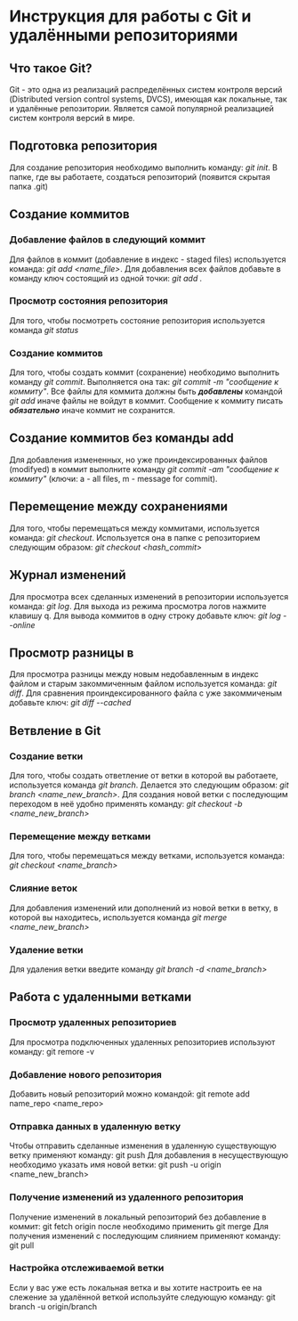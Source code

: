 # Инструкция для работы с Git и удалёнными репозиториями

## Что такое Git?
Git - это одна из реализаций распределённых систем контроля версий (Distributed version control systems, DVCS), имеющая как локальные, так и удалённые репозитории. Является самой популярной реализацией систем контроля версий в мире.

## Подготовка репозитория
Для создание репозитория необходимо выполнить команду: *git init*. В папке, где вы работаете, создаться репозиторий (появится скрытая папка .git)

## Создание коммитов

### Добавление файлов в следующий коммит
Для файлов в коммит (добавление в индекс - staged files) используется команда: *git add <name_file>*. Для добавления всех файлов добавьте в команду ключ состоящий из одной точки: *git add .*

### Просмотр состояния репозитория
Для того, чтобы посмотреть состояние репозитория используется команда *git status*

### Создание коммитов
Для того, чтобы создать коммит (сохранение) необходимо выполнить команду *git commit*. Выполняется она так: *git commit -m "сообщение к коммиту"*. Все файлы для коммита должны быть ***добавлены*** командой *git add* иначе файлы не войдут в коммит.  Сообщение к коммиту писать ***обязательно*** иначе коммит не сохранится. 

## Создание коммитов без команды add
Для добавления измененных, но уже проиндексированных файлов (modifyed) в коммит выполните команду *git commit -am "сообщение к коммиту"* (ключи: a - all files, m - message for commit).

## Перемещение между сохранениями
Для того, чтобы перемещаться между коммитами, используется команда: *git checkout*. Используется она в папке с репозиторием следующим образом: *git checkout <hash_commit>*

## Журнал изменений
Для просмотра всех сделанных изменений в репозитории используется команда: *git log*. Для выхода из режима просмотра логов нажмите клавишу q. Для вывода коммитов в одну строку добавьте ключ: *git log --online*

## Просмотр разницы в
Для просмотра разницы между новым недобавленным в индекс файлом и старым закоммиченным файлом используется команда: *git diff*. Для сравнения проиндексированного файла с уже закоммиченым добавьте ключ: *git diff --cached*

## Ветвление в Git

### Создание ветки
Для того, чтобы создать ответление от ветки в которой вы работаете, используется команда *git branch*. Делается это следующим образом: *git branch <name_new_branch>*. Для создания новой ветки с последующим переходом в неё удобно применять команду: *git checkout -b <name_new_branch>*

### Перемещение между ветками
Для того, чтобы перемещаться между ветками, используется команда: *git checkout <name_branch>*

### Слияние веток
Для добавления изменений или дополнений из новой ветки в ветку, в которой вы находитесь, используется команда *git merge <name_new_branch>*

### Удаление ветки
Для удаления ветки введите команду *git branch -d <name_branch>*

## Работа с удаленными ветками

### Просмотр удаленных репозиториев
Для просмотра подключенных удаленных репозиториев используют команду: git remore -v

### Добавление нового репозитория
Добавить новый репозиторий можно командой: git remote add name_repo <name_repo>

### Отправка данных в удаленную ветку
Чтобы отправить сделанные изменения в удаленную существующую ветку применяют команду: git push Для добавления в несуществующую необходимо указать имя новой ветки: git push -u origin <name_new_branch>

### Получение изменений из удаленного репозитория
Получение изменений в локальный репозиторий без добавление в коммит: git fetch origin после необходимо применить git merge Для 
получения изменений с последующим слиянием применяют команду: git pull

### Настройка отслеживаемой ветки
Если у вас уже есть локальная ветка и вы хотите настроить ее на слежение за удалённой веткой используйте следующую команду: git branch -u origin/branch